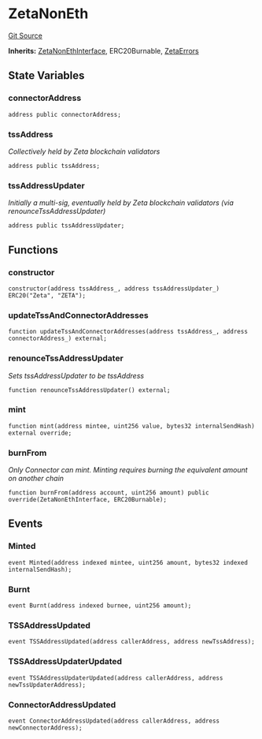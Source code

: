 # ZetaNonEth
[Git Source](https://github.com/zeta-chain/protocol-contracts/blob/3bb9d457957aef905a86b30e0813a459014e0a7e/contracts/evm/Zeta.non-eth.sol)

**Inherits:**
[ZetaNonEthInterface](/contracts/evm/interfaces/ZetaNonEthInterface.sol/interface.ZetaNonEthInterface.md), ERC20Burnable, [ZetaErrors](/contracts/evm/interfaces/ZetaErrors.sol/interface.ZetaErrors.md)


## State Variables
### connectorAddress

```solidity
address public connectorAddress;
```


### tssAddress
*Collectively held by Zeta blockchain validators*


```solidity
address public tssAddress;
```


### tssAddressUpdater
*Initially a multi-sig, eventually held by Zeta blockchain validators (via renounceTssAddressUpdater)*


```solidity
address public tssAddressUpdater;
```


## Functions
### constructor


```solidity
constructor(address tssAddress_, address tssAddressUpdater_) ERC20("Zeta", "ZETA");
```

### updateTssAndConnectorAddresses


```solidity
function updateTssAndConnectorAddresses(address tssAddress_, address connectorAddress_) external;
```

### renounceTssAddressUpdater

*Sets tssAddressUpdater to be tssAddress*


```solidity
function renounceTssAddressUpdater() external;
```

### mint


```solidity
function mint(address mintee, uint256 value, bytes32 internalSendHash) external override;
```

### burnFrom

*Only Connector can mint. Minting requires burning the equivalent amount on another chain*


```solidity
function burnFrom(address account, uint256 amount) public override(ZetaNonEthInterface, ERC20Burnable);
```

## Events
### Minted

```solidity
event Minted(address indexed mintee, uint256 amount, bytes32 indexed internalSendHash);
```

### Burnt

```solidity
event Burnt(address indexed burnee, uint256 amount);
```

### TSSAddressUpdated

```solidity
event TSSAddressUpdated(address callerAddress, address newTssAddress);
```

### TSSAddressUpdaterUpdated

```solidity
event TSSAddressUpdaterUpdated(address callerAddress, address newTssUpdaterAddress);
```

### ConnectorAddressUpdated

```solidity
event ConnectorAddressUpdated(address callerAddress, address newConnectorAddress);
```

